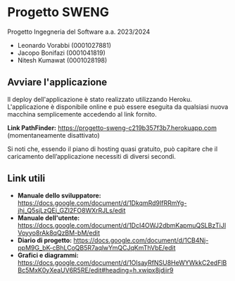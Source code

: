 # Progetto SWENG

 Progetto Ingegneria del Software a.a. 2023/2024
 - Leonardo Vorabbi (0001027881)
 - Jacopo Bonifazi (0001041819)
 - Nitesh Kumawat (0001028198)
 

## Avviare l'applicazione

Il deploy dell'applicazione è stato realizzato utilizzando Heroku. L'applicazione è disponibile online e può essere eseguita da qualsiasi nuova macchina semplicemente accedendo al link fornito. 

**Link PathFinder:**
https://progetto-sweng-c219b357f3b7.herokuapp.com (momentaneamente disattivato)

Si noti che, essendo il piano di hosting quasi gratuito, può capitare che il caricamento dell’applicazione necessiti di diversi secondi.

## Link utili

- **Manuale dello sviluppatore:** https://docs.google.com/document/d/1DkqmRd9IfRRmYg-jhj_Q5sjLzQEj_GZI2FO8WXrRJLs/edit
- **Manuale dell'utente:** https://docs.google.com/document/d/1DcI4OWJ2dbmKapmuQSLBzTiJIVoyyo8rAk8qQzBM-bM/edit
- **Diario di progetto:** https://docs.google.com/document/d/1CB4Nj-ppM9G_bK-cBhLCoQB5R7aqlwYmQCJqKmThVbE/edit
- **Grafici e diagrammi:** https://docs.google.com/document/d/1OIsayRfNSU8HeWYWkkC2edFlBBc5MxK0yXeaUV6R5RE/edit#heading=h.xwipx8jdjir9
